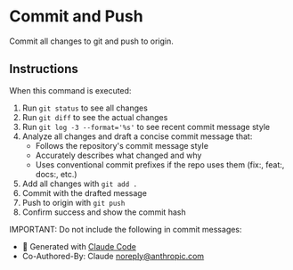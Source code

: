 # Commit and Push

Commit all changes to git and push to origin.

## Instructions

When this command is executed:

1. Run `git status` to see all changes
2. Run `git diff` to see the actual changes
3. Run `git log -3 --format='%s'` to see recent commit message style
4. Analyze all changes and draft a concise commit message that:
   - Follows the repository's commit message style
   - Accurately describes what changed and why
   - Uses conventional commit prefixes if the repo uses them (fix:, feat:, docs:, etc.)
5. Add all changes with `git add .`
6. Commit with the drafted message
7. Push to origin with `git push`
8. Confirm success and show the commit hash

IMPORTANT: Do not include the following in commit messages:

- 🤖 Generated with [Claude Code](https://claude.com/claude-code)
- Co-Authored-By: Claude <noreply@anthropic.com>
